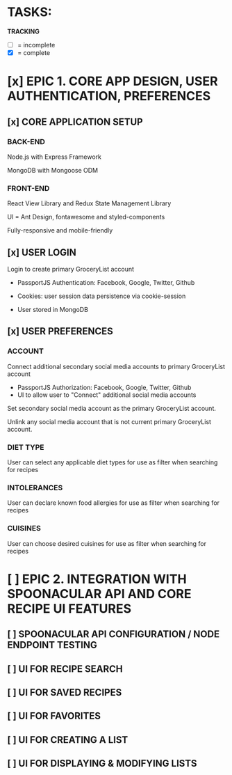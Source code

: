 # TASKS:

**TRACKING**

* [ ] = incomplete
* [x] = complete

# [x] EPIC 1. CORE APP DESIGN, USER AUTHENTICATION, PREFERENCES

## [x] CORE APPLICATION SETUP

### BACK-END

Node.js with Express Framework

MongoDB with Mongoose ODM

### FRONT-END

React View Library and Redux State Management Library

UI = Ant Design, fontawesome and styled-components

Fully-responsive and mobile-friendly

## [x] USER LOGIN

Login to create primary GroceryList account

* PassportJS Authentication: Facebook, Google, Twitter, Github

* Cookies: user session data persistence via cookie-session

* User stored in MongoDB

## [x] USER PREFERENCES

### **ACCOUNT**

Connect additional secondary social media accounts to primary GroceryList account

* PassportJS Authorization: Facebook, Google, Twitter, Github
* UI to allow user to "Connect" additional social media accounts

Set secondary social media account as the primary GroceryList account.

Unlink any social media account that is not current primary GroceryList account.

### **DIET TYPE**

User can select any applicable diet types for use as filter when searching for recipes

### **INTOLERANCES**

User can declare known food allergies for use as filter when searching for recipes

### **CUISINES**

User can choose desired cuisines for use as filter when searching for recipes

# [ ] EPIC 2. INTEGRATION WITH SPOONACULAR API AND CORE RECIPE UI FEATURES

## [ ] SPOONACULAR API CONFIGURATION / NODE ENDPOINT TESTING

## [ ] UI FOR RECIPE SEARCH

## [ ] UI FOR SAVED RECIPES

## [ ] UI FOR FAVORITES

## [ ] UI FOR CREATING A LIST

## [ ] UI FOR DISPLAYING & MODIFYING LISTS
